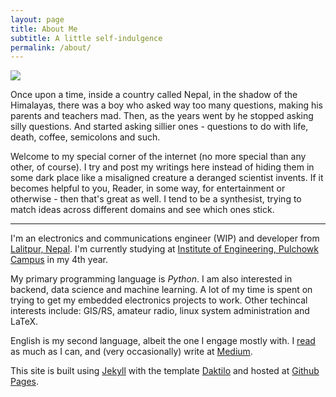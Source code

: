 ```yaml
---
layout: page
title: About Me
subtitle: A little self-indulgence
permalink: /about/
---
```


![](/assets/images/self-image.jpg)

Once upon a time, inside a country called Nepal, in the shadow of the Himalayas, there was a boy who asked way too many questions, making his parents and teachers mad. Then, as the years went by he stopped asking silly questions. And started asking sillier ones - questions to do with life, death, coffee, semicolons and such.

Welcome to my special corner of the internet (no more special than any other, of course). I try and post my writings here instead of hiding them in some dark place like a misaligned creature a deranged scientist invents. If it becomes helpful to you, Reader, in some way, for entertainment or otherwise - then that's great as well. I tend to be a synthesist, trying to match ideas across different domains and see which ones stick.

----

I'm an electronics and communications engineer (WIP) and developer from [Lalitpur, Nepal](https://en.wikipedia.org/wiki/Lalitpur,_Nepal). I'm currently studying at [Institute of Engineering, Pulchowk Campus](http://ioe.edu.np/) in my 4th year.

My primary programming language is *Python*. I am also interested in backend, data science and machine learning. A lot of my time is spent on trying to get my embedded electronics projects to work. Other techincal interests include: GIS/RS, amateur radio, linux system administration and LaTeX.

English is my second language, albeit the one I engage mostly with. I [read](https://www.goodreads.com/p2anmol) as much as I can, and (very occasionally) write at [Medium](https://medium.com/@p2anmol).

This site is built using [Jekyll](https://github.com/jekyll/jekyll) with the template [Daktilo](https://github.com/kronik3r/daktilo) and hosted at [Github Pages](https://pages.github.com).
